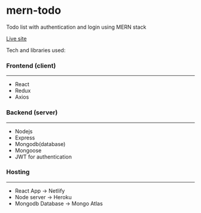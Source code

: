# mern-todo

Todo list with authentication and login using MERN stack

[Live site](https://mern-todo.netlify.app/)

Tech and libraries used:

### Frontend (client)
---
- React 
- Redux
- Axios

### Backend (server)
--- 
- Nodejs
- Express
- Mongodb(database) 
- Mongoose
- JWT for authentication

### Hosting
---
- React App -> Netlify
- Node server -> Heroku
- Mongodb Database -> Mongo Atlas
